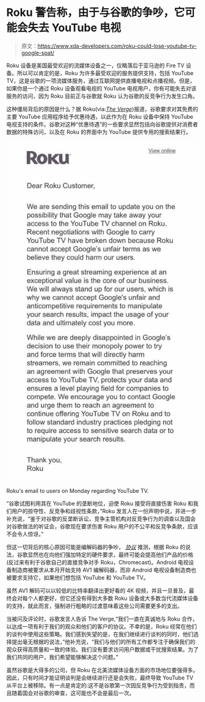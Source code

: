# Roku 警告称，由于与谷歌的争吵，它可能会失去 YouTube 电视

> 原文：<https://www.xda-developers.com/roku-could-lose-youtube-tv-google-spat/>

Roku 设备是美国最受欢迎的流媒体设备之一，仅略落后于亚马逊的 Fire TV 设备。所以可以肯定的是，Roku 为许多最受欢迎的服务提供支持，包括 YouTube TV，这是谷歌的一项流媒体服务，通过互联网提供直播电视和点播视频。但是，如果你是一个通过 Roku 设备观看电视的 YouTube 电视用户，你有可能失去对该服务的访问，因为 Roku 目前正与谷歌就 Roku 认为谷歌的反竞争行为发生口角。

这种僵局背后的原因是什么？据 Roku(via:[*The Verge*](https://www.theverge.com/2021/4/26/22403740/roku-youtube-tv-google-standoff-competition-negotiations-contract))报道，谷歌要求对其免费的主要 YouTube 应用程序给予优惠待遇，以此作为在 Roku 设备中保持 YouTube 电视支持的条件。谷歌对这种“优惠待遇”的一些要求显然包括向谷歌提供对消费者数据的特殊访问，以及在 Roku 的界面中为 YouTube 提供专用的搜索结果行。

 <picture>![](img/cab4df51ff57c0e1d0e07c0db2d0ecab.png)</picture> 

Roku's email to users on Monday regarding YouTube TV.

“谷歌试图利用其在 YouTube 的垄断地位，迫使 Roku 接受将直接伤害 Roku 和我们用户的掠夺性、反竞争和歧视性条款，”Roku 发言人在一份声明中说，并进一步补充说，“鉴于对谷歌的反垄断诉讼，竞争主管机构对反竞争行为的调查以及国会对谷歌做法的听证会，谷歌现在要求伤害 Roku 用户的不公平和反竞争条款，应该不会令人惊讶。”

但这一切背后的核心原因可能是编解码器的争吵， [*协议*](https://www.protocol.com/youtube-tv-roku-issues) 推测，根据 Roku 的说法，谷歌显然也在向他们强加特定的硬件要求，最终可能会提高他们产品的价格(反过来有利于谷歌自己的直接竞争对手 Roku，Chromecast)。Android 电视设备制造商被要求从本月开始支持 AV1 编解码器，而非 Android 电视设备制造商也被要求支持它，如果他们想包括 YouTube 和 YouTube TV。

虽然 AV1 解码可以以较低的比特率翻译出更好看的 4K 视频，并且一旦普及，最终会对每个人都更好，但它还没有得到大多数 Roku 设备或大多数当代流媒体设备的支持，就此而言，强制进行粗略的过渡意味着这些公司需要更多的支出。

当被问及评论时，谷歌发言人告诉 The Verge,“我们一直在真诚地与 Roku 合作，以达成一项有利于我们的观众和他们的客户的协议。不幸的是，Roku 经常在他们的谈判中使用这些策略。我们感到失望的是，在我们继续进行谈判的同时，他们选择提出毫无根据的说法，”他补充说，“我们与他们的所有工作都专注于确保我们的观众获得高质量和一致的体验。我们没有要求访问用户数据或干扰搜索结果。为了我们共同的用户，我们希望能够解决这个问题。”

虽然谷歌是大得多的公司，但 Roku 在北美流媒体设备方面的市场地位要强得多。因此，只有时间才能证明谈判是会继续进行还是会失败，最终导致 YouTube TV 从平台上被移除。有一点是肯定的:这不是谷歌第一次因反竞争行为受到指责，而且随着国会对谷歌的审查，这可能也不会是最后一次。